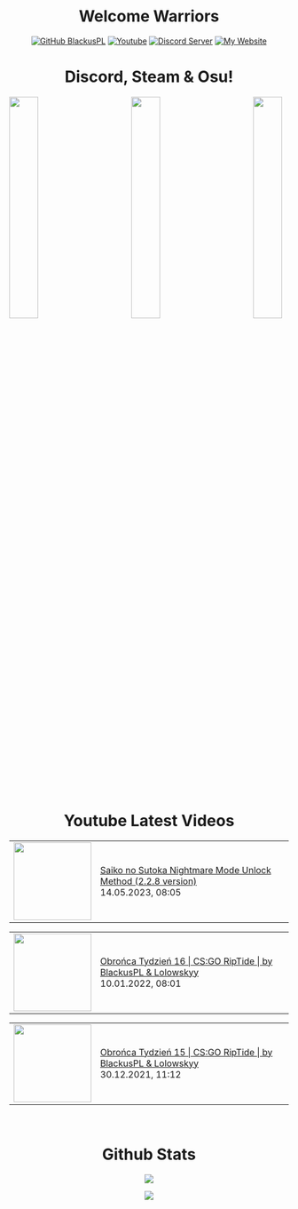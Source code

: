 <h1 align="center">Welcome Warriors</h1> 
<div align="center">

[![GitHub BlackusPL](https://img.shields.io/github/followers/BlackusPL?color=26a0da&label=GitHub&style=for-the-badge&logo=github)](https://github.com/BlackusPL)
[![Youtube](https://img.shields.io/badge/Youtube-BlackusPL-26a0da?style=for-the-badge&logo=youtube)](https://youtube.com/c/BlackusPL)
[![Discord Server](https://img.shields.io/badge/Discord-Server-26a0da?style=for-the-badge&logo=Discord)](https://discord.link/WarriorsFrontline)
[![My Website](https://img.shields.io/badge/My%20Website-Here-26a0da?style=for-the-badge&logo=https://blackuspl.github.io/BDPlugins/icon.png)](https://blackuspl.github.io/)
</div>
<!--
<h2 align="center">BlackusPL</h2>
<p align="center">
<a href="https://chino.is-a.dev/chino"><img src="https://pl.gravatar.com/userimage/159941231/0392720c4e350171398bd10766d32593.png?size=4096" width="50%" /></a></p>
-->
<h1 align="center">Discord, Steam & Osu!</h1>

<div><a href="https://discord.com/users/410243501494894603"><img src="https://lanyard.cnrad.dev/api/410243501494894603?idleMessage=https%3A%2F%2Fblackuspl.github.io%2FDarknessAir" width="32%" /></a>
<a align="center" href="https://steamcommunity.com/id/BIHPLYT"><img src="https://www.steamidfinder.com/signature/76561198884549327.png" width="32%" /></a>
<a align="right" href="https://osu.ppy.sh/users/BlackusPL"><img src="https://osu-sig.vercel.app/card?user=BlackusPL&mode=std&lang=en&animation=true&mini=true" width="32%" /></a></div>

<h1 align="center">Youtube Latest Videos</h1>
<!-- YOUTUBE:START --><table align="center"><tr><td><a href="https://www.youtube.com/watch?v=lrU1UFblgrs"><img width="140px" src="https://i.ytimg.com/vi/lrU1UFblgrs/mqdefault.jpg"></a></td>
<td><a href="https://www.youtube.com/watch?v=lrU1UFblgrs">Saiko no Sutoka Nightmare Mode Unlock Method &lpar;2.2.8 version&rpar;</a><br/>14.05.2023, 08:05</td></tr></table>
<table align="center"><tr><td><a href="https://www.youtube.com/watch?v=fGQCLrblsE0"><img width="140px" src="https://i.ytimg.com/vi/fGQCLrblsE0/mqdefault.jpg"></a></td>
<td><a href="https://www.youtube.com/watch?v=fGQCLrblsE0">Obrońca Tydzień 16 | CS:GO RipTide | by BlackusPL &amp; Lolowskyy</a><br/>10.01.2022, 08:01</td></tr></table>
<table align="center"><tr><td><a href="https://www.youtube.com/watch?v=6WH13uG0i6Q"><img width="140px" src="https://i.ytimg.com/vi/6WH13uG0i6Q/mqdefault.jpg"></a></td>
<td><a href="https://www.youtube.com/watch?v=6WH13uG0i6Q">Obrońca Tydzień 15 | CS:GO RipTide | by BlackusPL &amp; Lolowskyy</a><br/>30.12.2021, 11:12</td></tr></table>
<!-- YOUTUBE:END -->
</br>

<h1 align="center">Github Stats</h1>

<p align="center"><img src="https://github-readme-stats.vercel.app/api?username=BlackusPL&theme=github_dark&title_color=26a0da&icon_color=26a0da&hide_border=true&custom_title=Github%20Stats&show_icons=true&include_all_commits=true"/></p>
<p align="center"><img src="https://github-readme-stats.vercel.app/api/top-langs/?username=BlackusPL&theme=github_dark&title_color=26a0da&hide_border=true&custom_title=Most%20Used%20Languages&layout=compact&card_width=445"/></p>
